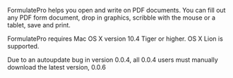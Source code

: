 FormulatePro helps you open and write on PDF documents. You can fill out any PDF form document, drop in graphics, scribble with the mouse or a tablet, save and print.

FormulatePro requires Mac OS X version 10.4 Tiger or higher. OS X Lion is supported.

Due to an autoupdate bug in version 0.0.4, all 0.0.4 users must manually download the latest version, 0.0.6